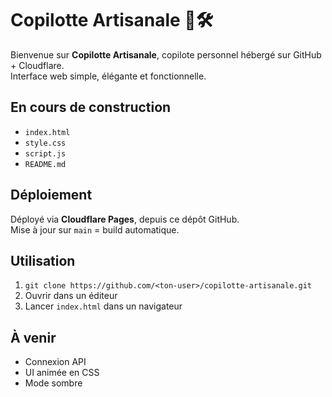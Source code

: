 # Copilotte Artisanale 🚀🛠️

Bienvenue sur **Copilotte Artisanale**, copilote personnel hébergé sur GitHub + Cloudflare.  
Interface web simple, élégante et fonctionnelle.

## En cours de construction

- `index.html`
- `style.css`
- `script.js`
- `README.md`

## Déploiement

Déployé via **Cloudflare Pages**, depuis ce dépôt GitHub.  
Mise à jour sur `main` = build automatique.

## Utilisation

1. `git clone https://github.com/<ton-user>/copilotte-artisanale.git`  
2. Ouvrir dans un éditeur  
3. Lancer `index.html` dans un navigateur

## À  venir

- Connexion API  
- UI animée en CSS  
- Mode sombre
